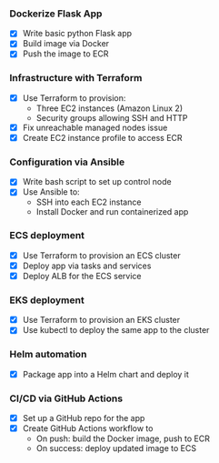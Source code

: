 ### Dockerize Flask App

- [x] Write basic python Flask app
- [x] Build image via Docker
- [x] Push the image to ECR

### Infrastructure with Terraform

- [x] Use Terraform to provision:
  - Three EC2 instances (Amazon Linux 2)
  - Security groups allowing SSH and HTTP
- [x] Fix unreachable managed nodes issue
- [x] Create EC2 instance profile to access ECR

### Configuration via Ansible

- [x] Write bash script to set up control node
- [x] Use Ansible to:
  - SSH into each EC2 instance
  - Install Docker and run containerized app

### ECS deployment

- [x] Use Terraform to provision an ECS cluster
- [x] Deploy app via tasks and services
- [x] Deploy ALB for the ECS service

### EKS deployment

- [x] Use Terraform to provision an EKS cluster
- [x] Use kubectl to deploy the same app to the cluster

### Helm automation

- [x] Package app into a Helm chart and deploy it

### CI/CD via GitHub Actions

- [x] Set up a GitHub repo for the app
- [x] Create GitHub Actions workflow to
  - On push: build the Docker image, push to ECR
  - On success: deploy updated image to ECS
